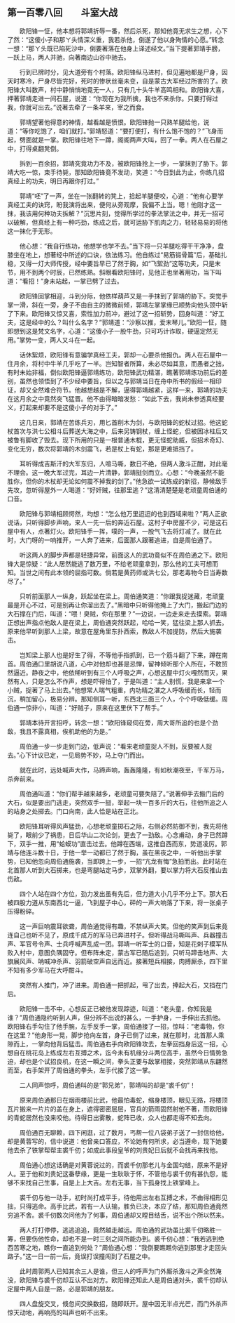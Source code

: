 ## 第一百零八回　　斗室大战

　　欧阳锋一怔，他本想将郭靖折辱一番，然后杀死，那知他竟无求生之想，心下了然：“这傻小子和那ㄚ头情深义重，我若杀他，倒遂了他以身殉情的心愿。”转念一想：“那ㄚ头既已陷死沙中，倒要著落在他身上译述经文。”当下提著郭靖手膀，一跃上马，两人并驰，向著南边山谷中驰去。

　　行到已牌时分，见大道旁有个村落。欧阳锋纵马进村，但见遍地都是尸身，因天时寒冷，尸身尽皆完好，死时的惨状丝毫未变，自是蒙古大军经过所害的了。欧阳锋大叫数声，村中静悄悄地竟无一人，只有几十头牛羊高鸣相和。欧阳锋大喜，押著郭靖走进一间石屋，说道：“你现在为我所擒，我也不来杀你。只要打得过我，你就可出去。”说著去牵了一条羊来，宰之而食。

　　郭靖望著他得意的神情，越看越是愤恨。欧阳锋抛一只熟羊腿给他，说道：“等你吃饱了，咱们就打。”郭靖怒道：“要打便打，有什么饱不饱的？”飞身而起，劈面就是一掌。欧阳锋往地下一蹲，阁阁两声大叫，回了一拳。两人在石屋之中，打得桌翻凳倒。

　　拆到一百余招，郭靖究竟功力不及，被欧阳锋抢上一步，一掌抹到了胁下。郭靖大吃一惊，束手待毙，那知欧阳锋竟不发动，笑道：“今日到此为止，你练几招真经上的功夫，明日再跟你打过。”

　　郭靖“呸”了一声，坐在一张翻转的凳上，拾起羊腿便咬，心道：“他有心要学真经工夫的诀窍，盼我演将出来，便何从旁观摩，我偏不上当。嗯！他刚才这一抹，我该用何种功夫拆解？”沉思片刻，觉得所学过的拳法掌法之中，并无一招可以破解，但真经上有一种巧劲，练成之后，就可运胁下肌肉之力，轻轻易易的将他这一抹化于无形。

　　他心想：“我自行练功，他想学也学不去。”当下将一只羊腿吃得干干净净，盘膝坐在地上，想著经中所述的口诀，依法练习。他自练过“易筋锻骨篇”后，基础扎稳，又得一灯大师传授，经中要旨早已了然于胸，如“飞絮劲”这等功夫，只是末节，用不到两个时辰，已然练熟。斜眼看欧阳锋时，见他正也坐著用功，当下叫道：“看招！”身未站起，一掌已劈了过去。

　　欧阳锋回掌相迎，斗到分际，他依样葫芦又是一手抹到了郭靖的胁下。突觉手掌一滑，斜在一旁，身子不由自主的微微前倾，郭靖左掌掌缘已顺势向他头颈中斩了下来。欧阳锋又惊又喜，索性加力前冲，避过了这一招斩势，回身叫道：“好工夫，这是经中的么？叫什么名字？”郭靖道：“沙察以推，爱末琴儿。”欧阳一怔，随即想到这是梵文名字，心道：“这傻小子一股牛劲，只可巧计诈取，硬逼定然无用。”掌势一变，两人又斗在一起。

　　话休絮烦，欧阳锋有意骗学真经工夫，郭却一心要杀他报仇。两人在石屋中一住月余，将村中牛羊几乎吃了一半。岂知智者所算，未必尽如其意，而愚者之拙，有时未始非福，倒似欧阳锋逼郭靖练功，欧阳锋武功精湛，瞧著郭靖练功前后的差别，虽然也领悟到了不少经中要旨，但以之与郭靖当日在舟中所书的假经一相印证，却又全然难合符节。他越想越是不解，逼得郭靖越紧，这样一来，郭靖的功夫在这月余之中竟然突飞猛晋。他不由得暗暗发愁：“如此下去，我尚未参透真经要义，打起来却要不是这傻小子的对手了。”

　　这几日来，郭靖在苦练兵刃，用匕首削木为剑，与欧阳锋的蛇杖过招。他这蛇杖首次与洪七公相斗后葬送大海之中，后来另铸钢杖，缠上怪蛇，但被困冰柱后又被鲁有脚收了毁去。现下所用的只是一根普通木棍，更无怪蛇助威，但招术奇幻、变化无穷，数次将郭靖的木剑震飞，若是杖上有蛇，那是更难抵挡了。

　　耳听得成吉斯汗的大军东归，人喧马嘶，数日不绝，但两人激斗正酣，对此毫不理会。这一晚大军过完，耳边一片清静，郭靖挺剑而立。心想：“今晚虽然不能胜你，但你的木杖却无论如何震不掉我的剑了。”他急欲一试练成的新招，静候敌手先攻，忽听得屋外一人喝道：“好奸贼，往那里逃？”这清清楚楚是老顽童周伯通的口音。

　　欧阳锋与郭靖相顾愕然，均想：“怎么他万里迢迢的也到西域来啦？”两人正欲说话，只听得脚步声响，来人一先一后的奔近石屋。这村子中房屋不少，可是这石屋中有人，点著灯火。欧阳锋手一挥，噗的一声，一股气飞去将灯减了。就在此时，大门呀的一响推开，一人奔了进来，后面那人跟著追进，自是周伯通了。

　　听这两人的脚步声都是轻捷异常，前面这人的武功竟似不在周伯通之下。欧阳锋大是惊疑：“此人居然能逃了数万里，不给老顽童拿到，那么他的工夫可想而知。当世之间有此本领的屈指可数。倘若是黄药师或洪七公，那老毒物今日当寿数尽了。”

　　只听前面那人一纵身，跃起坐在梁上。周伯通笑道：“你跟我捉迷藏，老顽童最是开心不过，可是别再让你溜出去了。”黑暗中只听得他掩上了大门，搬起门边的大石撑在门后，叫道：“喂！臭贼，你在那里？”一边说，一边走来走去摸索。郭靖正想出声指点他敌人是在梁上，周伯通突然跃起，哈哈一笑，猛往梁上那人抓去。原来他早听到那人上梁，故意在屋角里东扑西索，教敌人不加提防，然后大施袭击。

　　岂知梁上那人也是好生了得，不等他手指抓到，已一个筋斗翻了下来，蹲在南首。周伯通口里胡说八道，心中对他却也甚是忌惮，留神倾听那个人所在，不敢贸然逼近。静夜之中，他依稀听到有三个人呼吸之声，心想这屋中灯火嘎然而灭，果然有人，只是怎么不作声，想是吓得怕了，于是叫道：“主人别慌，我是来拿一个小贼，捉著了马上出去。”他想常人喘气粗重，内功精之湛之人呼吸缓而长，轻而沉，稍加留心，极易分辨。那知侧耳一听，东西北三面三个人，个个呼吸低缓。周伯通一惊非小，叫道：“好贼子，原来在这里伏下了帮手。”

　　郭靖本待开言招呼，转念一想：“欧阳锋窥伺在旁，周大哥所追的也是个劲敌，我且不露真相，俟机助他的为是。”

　　周伯通一步一步走到门边，低声说：“看来老顽童捉人不到，反要被人捉去。”心下计议已定，一见局势不妙，马上夺门而出。

　　就在此时，远处喊声大作，马蹄声响，轰轰隆隆，有如秋潮夜至，千军万马，杀奔前来。

　　周伯通叫道：“你们帮手越来越多，老顽童可要失陪了。”说著伸手去搬门后的大石，似是要出门逃走，突然双手一挺，举起一块一百多斤的大石，往他所追之人的站身之处掷去。门口向南，此人恰是站在正北。

　　欧阳锋耳听得风声猛劲，心想老顽童掷石之际，右侧必然防御不到，我先将他毙了，眼前少了祸患，日后华山二次论剑，更去了一劲敌。心念甫动，身子已然蹲下，双手一推，用“蛤蟆功”直击过去。他蹲在西端，这推自西而东，势道凌厉。郭靖与他连斗数十日，于他一举一动都已了然于胸，虽在黑夜之中，一听他出手掌势，已知他忽向周伯通施袭，当即跨上一步，一招“亢龙有悔”急拍而出。此时站在北首那人听到大石掷来，也是弯腿站定马步，双掌外翻，要以掌力将大石反推山去伤敌。

　　四个人站在四个方位，劲力发出虽有先后，但力道大小几乎不分上下。那大石被四股力道从东南西北一逼，飞到屋子中心，砰的一声大响落了下来，将一张桌子压得粉碎。

　　这一声巨响震耳欲聋，周伯通觉得有趣，不禁纵声大笑。但他的笑声到后来竟连自己也听不见了，原成千成万的军马已奔进村子。但听得战马嘶叫声、兵器撞击声、军官号令声、士兵呼喊声乱成一团。郭靖一听军士的口音，知是花剌子模军队败入村中，意图负隅固守。但布阵未定，蒙古军已随后追到，只听马蹄击地声、大旗展风声、呐喊冲杀声、羽箭破空声自远而近。接著短兵相接，肉搏厮杀，四下里不知有多少军马在大呼酣斗。

　　突然有人推门，冲了进来。周伯通一把抓起，甩了出去，捧起大石，又挡在门后。

　　欧阳锋一击不中，心想反正已被他发现踪迹，叫道：“老头童，你知我是谁？”周伯通隐约听到人声，但分辨不出说的甚么，一手护身，一手伸出去抓他。欧阳锋右手勾住了他手腕，左手反手一掌，周伯通接了一招，惊叫：“老毒物，你在这里？”他身形一晃，脚步抢向左首，身子已侧了过来，就在那时，北首那人乘隙而上，一掌向他背后猛击。周伯通右手向欧阳锋攻去，左拳回挡身后这一招，心想自在桃花岛上练成左右互搏之术，迄今未有机缘分斗两位高手，虽然今日情势急迫，却也是个试招良机，在这一瞬之间，拳头正要与敌掌相接，突然郭靖从东翩然而至，右手架开了周伯通的拳头，左手代接了这一掌。

　　二人同声惊呼，周伯通叫的是“郭兄弟”，郭靖叫的却是“裘千仞”！

　　原来周伯通那日在烟雨楼前比武，他最怕毒蛇，缩身楼顶，眼见无路，将楼顶瓦片搬来一片片的盖在身上，遮得密密层层，官兵的箭雨固然射他不著，而欧阳锋的青蛇居然也没来咬他。待得日出雾散，蛇阵已收，众人也都走得不知去向。

　　周伯通百无聊赖，四下闲逛，过了数月，丐帮一位八袋弟子送了一封信给他，却是黄蓉写的，信中说道：他曾亲口答应，不论她有何所求，必当遵命，现下她要他去杀了铁掌帮帮主裘千仞；如成此事段皇爷的刘贵妃日后就不会找再来找他。

　　周伯通心想这话确是对黄蓉说过的，而裘千仞那老儿与金国勾结，原来不是好人。至于他和刘贵妃这番孽缘，更是一生耿耿于怀，不管他与裘千仞有甚仇怨，能够不来找自己生事，自是上上大吉。左右无事，当下孤身找上铁掌峰上。

　　裘千仞与他一动手，初时尚打成平手，待他用出左右互搏之术，不由得相形见拙，只得逃命。高手比武，若有一人认输，胜负已决，本应了结，那知周伯通竟然穷追不舍。裘千仞数次问他为了何事，周伯通却又瞠目结舌，说不出个所以然来。

　　两人打打停停，逃逃追追，竟然越走越远。周伯通的武功虽比裘千仞略胜一筹，但要伤他性命，却也不是一时三刻之间所能办到。裘千仞心想：“我若逃到绝西苦寒之地，瞧你一直追到何处？”周伯通心想：“我倒要瞧瞧你逃到那里才走回头路子。”这一日一前一后，竟误打误撞闯到了石屋之中。

　　此时周郭两人已知其余三人是谁，但三人的呼声为门外厮杀激斗之声全然淹没，欧阳锋与裘千仞却互认不出对方。欧阳锋还知此人是周伯通对头，裘千仞却认定屋中两人自是一路，必是郭靖的朋友。

　　四人盘旋交叉，倏忽间交换数招，随即跃开。屋中因无半点光芒，而门外杀声惊天动地，再响亮的叫声也听不出来。